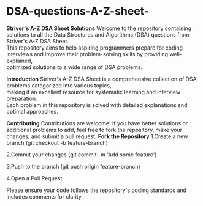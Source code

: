 # DSA-questions-A-Z-sheet-
**Striver's A-Z DSA Sheet Solutions**
Welcome to the repository containing solutions to all the Data Structures and Algorithms (DSA) questions from Striver's A-Z DSA Sheet.  
This repository aims to help aspiring programmers prepare for coding interviews and improve their problem-solving skills by providing well-explained,  
optimized solutions to a wide range of DSA problems.  

__Introduction__
Striver's A-Z DSA Sheet is a comprehensive collection of DSA problems categorized into various topics,   
making it an excellent resource for systematic learning and interview preparation.   
Each problem in this repository is solved with detailed explanations and optimal approaches.  

__Contributing__
Contributions are welcome! If you have better solutions or additional problems to add, feel free to fork the repository, make your changes, and submit a pull request.
__Fork the Repository__
1.Create a new branch (git checkout -b feature-branch)

2.Commit your changes (git commit -m 'Add some feature')

3.Push to the branch (git push origin feature-branch)

4.Open a Pull Request

Please ensure your code follows the repository's coding standards and includes comments for clarity.
